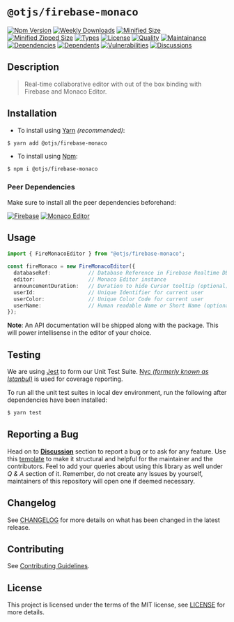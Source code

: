 # `@otjs/firebase-monaco`

[![Npm Version](https://img.shields.io/npm/v/@otjs/firebase-monaco)](https://www.npmjs.com/package/@otjs/firebase-monaco)
[![Weekly Downloads](https://img.shields.io/npm/dw/@otjs/firebase-monaco)](https://www.npmjs.com/package/@otjs/firebase-monaco)
[![Minified Size](https://img.shields.io/bundlephobia/min/@otjs/firebase-monaco)](https://www.npmjs.com/package/@otjs/firebase-monaco)
[![Minified Zipped Size](https://img.shields.io/bundlephobia/minzip/@otjs/firebase-monaco)](https://www.npmjs.com/package/@otjs/firebase-monaco)
[![Types](https://img.shields.io/npm/types/@otjs/firebase-monaco)](https://www.npmjs.com/package/@otjs/firebase-monaco)
[![License](https://img.shields.io/npm/l/@otjs/firebase-monaco)](https://github.com/Progyan1997/Operational-Transformation/blob/main/packages/firebase-monaco/LICENSE)
[![Quality](https://img.shields.io/npms-io/quality-score/@otjs/firebase-monaco)](https://www.npmjs.com/package/@otjs/firebase-monaco)
[![Maintainance](https://img.shields.io/npms-io/maintenance-score/@otjs/firebase-monaco)](https://www.npmjs.com/package/@otjs/firebase-monaco)
[![Dependencies](https://img.shields.io/librariesio/release/npm/@otjs/firebase-monaco)](https://www.npmjs.com/package/@otjs/firebase-monaco)
[![Dependents](https://img.shields.io/librariesio/dependents/npm/@otjs/firebase-monaco)](https://www.npmjs.com/package/@otjs/firebase-monaco)
[![Vulnerabilities](https://img.shields.io/snyk/vulnerabilities/npm/@otjs/firebase-monaco)](https://github.com/Progyan1997/Operational-Transformation/blob/main/.github/SECURITY.md)
[![Discussions](https://img.shields.io/github/discussions/Progyan1997/Operational-Transformation)](https://github.com/Progyan1997/Operational-Transformation/discussions)

## Description

> Real-time collaborative editor with out of the box binding with Firebase and Monaco Editor.

## Installation

- To install using [Yarn](https://yarnpkg.com) _(recommended)_:

```sh
$ yarn add @otjs/firebase-monaco
```

- To install using [Npm](https://www.npmjs.com):

```sh
$ npm i @otjs/firebase-monaco
```

### Peer Dependencies

Make sure to install all the peer dependencies beforehand:

[![Firebase](https://img.shields.io/npm/dependency-version/@otjs/firebase-monaco/peer/firebase)](https://www.npmjs.com/package/firebase)
[![Monaco Editor](https://img.shields.io/npm/dependency-version/@otjs/firebase-monaco/peer/monaco-editor)](https://www.npmjs.com/package/monaco-editor)

## Usage

```ts
import { FireMonacoEditor } from "@otjs/firebase-monaco";

const fireMonaco = new FireMonacoEditor({
  databaseRef:            // Database Reference in Firebase Realtime DB
  editor:                 // Monaco Editor instance
  announcementDuration:   // Duration to hide Cursor tooltip (optional)
  userId:                 // Unique Identifier for current user
  userColor:              // Unique Color Code for current user
  userName:               // Human readable Name or Short Name (optional)
});
```

**Note**: An API documentation will be shipped along with the package. This will power intellisense in the editor of your choice.

## Testing

We are using [Jest](https://jestjs.io) to form our Unit Test Suite. [Nyc _(formerly known as Istanbul)_](https://istanbul.js.org/) is used for coverage reporting.

To run all the unit test suites in local dev environment, run the following after dependencies have been installed:

```sh
$ yarn test
```

## Reporting a Bug

Head on to [**Discussion**](https://github.com/Progyan1997/Operational-Transformation/discussions) section to report a bug or to ask for any feature. Use this [template](https://github.com/Progyan1997/Operational-Transformation/discussions/30) to make it structural and helpful for the maintainer and the contributors. Feel to add your queries about using this library as well under _Q & A_ section of it. Remember, do not create any Issues by yourself, maintainers of this repository will open one if deemed necessary.

## Changelog

See [CHANGELOG](https://github.com/Progyan1997/Operational-Transformation/blob/main/CHANGELOG.md) for more details on what has been changed in the latest release.

## Contributing

See [Contributing Guidelines](https://github.com/Progyan1997/Operational-Transformation/blob/main/.github/CONTRIBUTING.md).

## License

This project is licensed under the terms of the MIT license, see [LICENSE](https://github.com/Progyan1997/Operational-Transformation/blob/main/packages/firebase-monaco/LICENSE) for more details.
